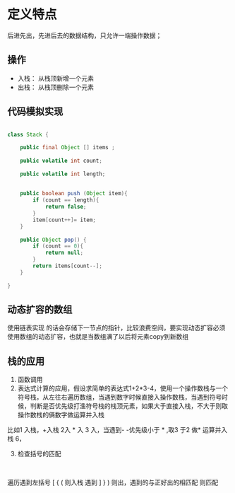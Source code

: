 # 定义特点
后进先出，先进后去的数据结构，只允许一端操作数据；
## 操作
- 入栈： 从栈顶新增一个元素
- 出栈： 从栈顶删除一个元素

## 代码模拟实现
```java

class Stack {
    
    public final Object [] items ;
    
    public volatile int count;
    
    public volatile int length;
    
    
    public boolean push (Object item){
        if (count == length){
            return false;
        }
        item[count++]= item;
    }
    
    public Object pop() {
        if (count == 0){
            return null;
        }
        return items[count--];
    }
    
}

```

## 动态扩容的数组
使用链表实现 的话会存储下一节点的指针，比较浪费空间，要实现动态扩容必须使用数组的动态扩容，也就是当数组满了以后将元素copy到新数组

## 栈的应用
1. 函数调用
2. 表达式计算的应用，假设求简单的表达式1+2*3-4，使用一个操作数栈与一个符号栈，从左往右遍历数组，当遇到数字时候直接入操作数栈，当遇到符号时候，判断是否优先级打渔符号栈的栈顶元素，如果大于直接入栈，不大于则取操作数栈的俩数字做运算并入栈
<p> 比如1 入栈，+入栈 2入 * 入 3 入，当遇到- -优先级小于 * ,取3 于2 做* 运算并入栈 6， </p>

3. 检查括号的匹配
<br />

遍历遇到左括号 [ { (  则入栈 遇到 ] } ) 则出，遇到的与正好出的相匹配 则匹配